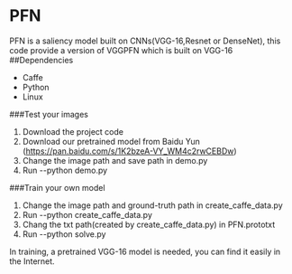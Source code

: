 # PFN
PFN is a saliency model built on CNNs(VGG-16,Resnet or DenseNet), this code provide a version of VGGPFN which is built on VGG-16
##Dependencies
- Caffe
- Python
- Linux

###Test your images
1. Download the project code
2. Download our pretrained model from Baidu Yun (https://pan.baidu.com/s/1K2bzeA-VY_WM4c2rwCEBDw)
3. Change the image path and save path in demo.py
4. Run --python demo.py

###Train your own model
1. Change the image path and ground-truth path in create_caffe_data.py
2. Run --python create_caffe_data.py
3. Chang the txt path(created by create_caffe_data.py) in PFN.prototxt
4. Run --python solve.py


In training, a pretrained VGG-16 model is needed, you can find it easily in the Internet.
